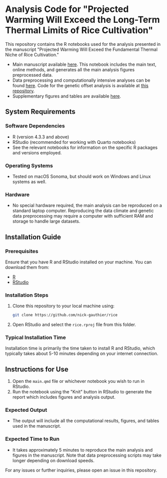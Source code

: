 # Analysis Code for "Projected Warming Will Exceed the Long-Term Thermal Limits of Rice Cultivation"

This repository contains the R notebooks used for the analysis presented in the manuscript "Projected Warming Will Exceed the Fundamental Thermal Niche of Rice Cultivation."
- Main manuscript available [here](https://github.com/nick-gauthier/rice/blob/main/main.qmd). This notebook includes the main text, online methods, and generates all the main analysis figures preprocessed data.
- Data preprocessing and computationally intensive analyses can be found [here](https://github.com/nick-gauthier/rice/blob/main/preprocessing.qmd). Code for the genetic offset analysis is available at [this repository](https://github.com/ornobalam/riceGenomicOffset).
- Supplementary figures and tables are available [here](https://github.com/nick-gauthier/rice/blob/main/supplementary_materials.qmd).
  
## System Requirements

### Software Dependencies
- R (version 4.3.3 and above)
- RStudio (recommended for working with Quarto notebooks)
- See the relevant notebooks for information on the specific R packages and versions employed.

### Operating Systems
- Tested on macOS Sonoma, but should work on Windows and Linux systems as well.

### Hardware
- No special hardware required, the main analysis can be reproduced on a standard laptop computer. Reproducing the data climate and genetic data preprocessing may require a computer with sufficient RAM and storage to handle large datasets.

## Installation Guide

### Prerequisites
Ensure that you have R and RStudio installed on your machine. You can download them from:
- [R](https://cran.r-project.org/)
- [RStudio](https://www.rstudio.com/products/rstudio/download/)

### Installation Steps
1. Clone this repository to your local machine using:
   ```bash
   git clone https://github.com/nick-gauthier/rice
   ```
2. Open RStudio and select the `rice.rproj` file from this folder.

### Typical Installation Time
Installation time is primarily the time taken to install R and RStudio, which typically takes about 5-10 minutes depending on your internet connection.

## Instructions for Use
1. Open the `main.qmd` file or whichever notebook you wish to run in RStudio.
2. Run the notebook using the "Knit" button in RStudio to generate the report which includes figures and analysis output.

### Expected Output
- The output will include all the computational results, figures, and tables used in the manuscript.

### Expected Time to Run
- It takes approximately 5 minutes to reproduce the main analysis and figures in the manuscript. Note that data preprocessing scripts may take longer depending on download speeds.

For any issues or further inquiries, please open an issue in this repository.
